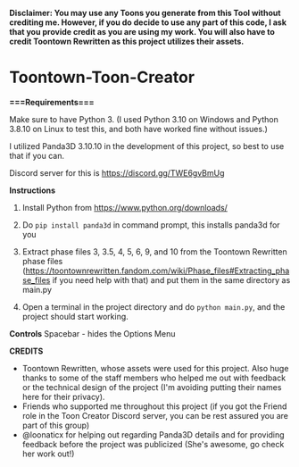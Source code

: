 
**Disclaimer: You may use any Toons you generate from this Tool without crediting me. However, if you do decide to use any part of this code, I ask that you provide credit as you are using my work. You will also have to credit Toontown Rewritten as this project utilizes their assets.**


# Toontown-Toon-Creator

**===Requirements===**

Make sure to have Python 3. (I used Python 3.10 on Windows and Python 3.8.10 on Linux to test this, and both have worked fine without issues.)

I utilized Panda3D 3.10.10 in the development of this project, so best to use that if you can.

Discord server for this is https://discord.gg/TWE6gvBmUg

**Instructions**

1. Install Python from https://www.python.org/downloads/ 

2. Do `pip install panda3d` in command prompt, this installs panda3d for you

3. Extract phase files 3, 3.5, 4, 5, 6, 9, and 10 from the Toontown Rewritten phase files (https://toontownrewritten.fandom.com/wiki/Phase_files#Extracting_phase_files if you need help with that) and put them in the same directory as main.py

4. Open a terminal in the project directory and do `python main.py`, and the project should start working.

**Controls**
Spacebar - hides the Options Menu

**CREDITS**
- Toontown Rewritten, whose assets were used for this project. Also huge thanks to some of the staff members who helped me out with feedback or the technical design of the project (I'm avoiding putting their names here for their privacy). 
- Friends who supported me throughout this project (if you got the Friend role in the Toon Creator Discord server, you can be rest assured you are part of this group)
- @loonaticx for helping out regarding Panda3D details and for providing feedback before the project was publicized (She's awesome, go check her work out!)
